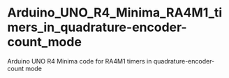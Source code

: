 # Arduino_UNO_R4_Minima_RA4M1_timers_in_quadrature-encoder-count_mode
Arduino UNO R4 Minima code for RA4M1 timers in quadrature-encoder-count mode
